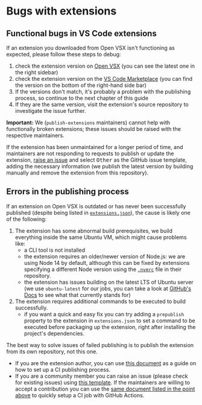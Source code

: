 # Bugs with extensions

## Functional bugs in VS Code extensions

If an extension you downloaded from Open VSX isn't functioning as expected, please follow these steps to debug:

1. check the extension version on [Open VSX](https://open-vsx.org/) (you can see the latest one in the right sidebar)
2. check the extension version on the [VS Code Marketplace](https://marketplace.visualstudio.com/) (you can find the version on the bottom of the right-hand side bar)
3. If the versions don't match, it's probably a problem with the publishing process, so continue to the next chapter of this guide
4. If they are the same version, visit the extension's source repository to investigate the issue further.

**Important:** We (`publish-extensions` maintainers) cannot help with functionally broken extensions; these issues should be raised with the respective maintainers.

If the extension has been unmaintained for a longer period of time, and maintainers are not responding to requests to publish or update the extension, [raise an issue](https://github.com/open-vsx/publish-extensions/issues/new) and select <kbd>Other</kbd> as the GitHub issue template, adding the necessary information (we publish the latest version by building manually and remove the extension from this repository).

## Errors in the publishing process

If an extension on Open VSX is outdated or has never been successfully published (despite being listed in [`extensions.json`](https://github.com/open-vsx/publish-extensions/blob/HEAD/extensions.json)), the cause is likely one of the following:

1. The extension has some abnormal build prerequisites, we build everything inside the same Ubuntu VM, which might cause problems like:
    - a CLI tool is not installed
    - the extension requires an older/newer version of Node.js: we are using Node 14 by default, although this can be fixed by extensions specifying a different Node version using the [`.nvmrc`](https://github.com/nvm-sh/nvm#nvmrc) file in their repository.
    - the extension has issues building on the latest LTS of Ubuntu server (we use `ubuntu-latest` for our jobs, you can take a look at [GitHub's Docs](https://github.com/actions/runner-images#available-images) to see what that currently stands for)
2. The extension requires additional commands to be executed to build successfully.
    - if you want a quick and easy fix you can try adding a `prepublish` property to the extension in `extensions.json` to set a command to be executed before packaging up the extension, right after installing the project's dependencies.

The best way to solve issues of failed publishing is to publish the extension from its own repository, not this one.
- If you are the extension author, you can use [this document](direct_publish_setup.md) as a guide on how to set up a CI publishing process.
- If you are a community member you can raise an issue (please check for existing issues) using [this template](external_contribution_request.md). If the maintainers are willing to accept a contribution you can use the [same document listed in the point above](direct_publish_setup.md) to quickly setup a CI job with GitHub Actions.
